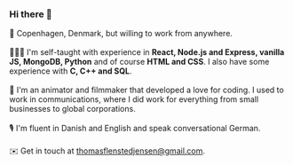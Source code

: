 ### Hi there 👋
📍 Copenhagen, Denmark, but willing to work from anywhere. <br><br>
🧑🏼‍💻 I'm self-taught with experience in **React, Node.js and Express, vanilla JS, MongoDB, Python** and of course **HTML and CSS**. I also have some experience with **C, C++ and SQL**. <br><br>
🎥 I'm an animator and filmmaker that developed a love for coding. I used to work in communications, where I did work for everything from small businesses to global corporations. <br><br>
🎙️ I'm fluent in Danish and English and speak conversational German. <br><br>
✉️ Get in touch at thomasflenstedjensen@gmail.com.
